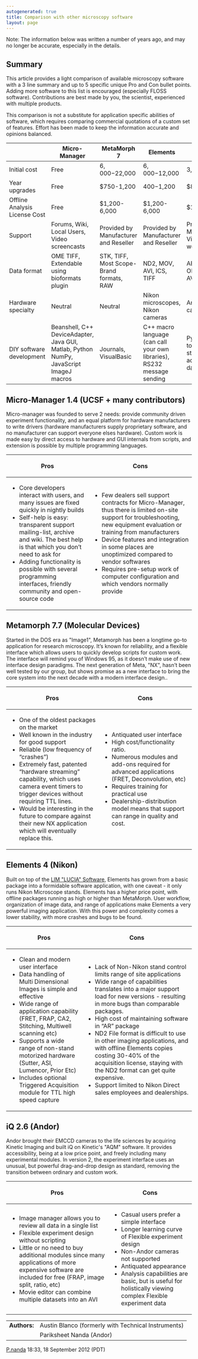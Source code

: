 ```yaml
---
autogenerated: true
title: Comparison with other microscopy software
layout: page
---
```


Note: The information below was written a number of years ago, and may
no longer be accurate, especially in the details.

## Summary

This article provides a light comparison of available microscopy
software with a 3 line summary and up to 5 specific unique Pro and Con
bullet points. Adding more software to this list is encouraged
(especially FLOSS software). Contributions are best made by you, the
scientist, experienced with multiple products.

This comparison is not a substitute for application specific abilities
of software, which requires comparing commercial quotations of a custom
set of features. Effort has been made to keep the information accurate
and opinions balanced.

|                               | Micro-Manager                                                                          | MetaMorph 7                              | Elements                                                                | iQ                                                            |
|-------------------------------|----------------------------------------------------------------------------------------|------------------------------------------|-------------------------------------------------------------------------|---------------------------------------------------------------|
| Initial cost                  | Free                                                                                   | $6,000-$22,000                           | $6,000-$12,000                                                          | $3,500-$6,000                                                 |
| Year upgrades                 | Free                                                                                   | $750-1,200                               | $400-$1,200                                                             | $860                                                          |
| Offline Analysis License Cost | Free                                                                                   | $1,200-6,000                             | $1,200-6,000                                                            | $1,500                                                        |
| Support                       | Forums, Wiki, Local Users, Video screencasts                                           | Provided by Manufacturer and Reseller    | Provided by Manufacturer and Reseller                                   | Provided by Manufacturer, Video webinars                      |
| Data format                   | OME TIFF, Extendable using bioformats plugin                                           | STK, TIFF, Most Scope-Brand formats, RAW | ND2, MOV, AVI, ICS, TIFF                                                | ABD TIFF, OME TIFF, AVI                                       |
| Hardware specialty            | Neutral                                                                                | Neutral                                  | Nikon microscopes, Nikon cameras                                        | Andor cameras                                                 |
| DIY software development      | Beanshell, C++ DeviceAdapter, Java GUI, Matlab, Python NumPy, JavaScript ImageJ macros | Journals, VisualBasic                    | C++ macro language (can call your own libraries), RS232 message sending | Python hooks to acquisition state, NumPy access to data cache |

## Micro-Manager 1.4 (UCSF + many contributors)

Micro-manager was founded to serve 2 needs: provide community driven
experiment functionality, and an equal platform for hardware
manufacturers to write drivers (hardware manufacturers supply
proprietary software, and no manufacturer can support everyone elses
hardware). Custom work is made easy by direct access to hardware and GUI
internals from scripts, and extension is possible by multiple
programming languages.

<table>
<thead>
<tr class="header">
<th><p>Pros</p></th>
<th><p>Cons</p></th>
</tr>
</thead>
<tbody>
<tr class="odd">
<td><ul>
<li>Core developers interact with users, and many issues are fixed quickly in nightly builds</li>
<li>Self-help is easy: transparent support mailing-list, archive and wiki. The best help is that which you don’t need to ask for</li>
<li>Adding functionality is possible with several programming interfaces, friendly community and open-source code</li>
</ul></td>
<td><ul>
<li>Few dealers sell support contracts for Micro-Manager, thus there is limited on-site support for troubleshooting, new equipment evaluation or training from manufacturers</li>
<li>Device features and integration in some places are unoptimized compared to vendor softwares</li>
<li>Requires pre-setup work of computer configuration and which vendors normally provide</li>
</ul></td>
</tr>
</tbody>
</table>

## Metamorph 7.7 (Molecular Devices)

Started in the DOS era as "Image1", Metamorph has been a longtime go-to
application for research microscopy. It’s known for reliability, and a
flexible interface which allows users to quickly develop scripts for
custom work. The interface will remind you of Windows 95, as it doesn’t
make use of new interface design paradigms. The next generation of Meta,
"NX", hasn’t been well tested by our group, but shows promise as a new
interface to bring the core system into the next decade with a modern
interface design..

<table>
<thead>
<tr class="header">
<th><p>Pros</p></th>
<th><p>Cons</p></th>
</tr>
</thead>
<tbody>
<tr class="odd">
<td><ul>
<li>One of the oldest packages on the market</li>
<li>Well known in the industry for good support</li>
<li>Reliable (low frequency of “crashes”)</li>
<li>Extremely fast, patented “hardware streaming” capability, which uses camera event timers to trigger devices without requiring TTL lines.</li>
<li>Would be interesting in the future to compare against their new NX application which will eventually replace this.</li>
</ul></td>
<td><ul>
<li>Antiquated user interface</li>
<li>High cost/functionality ratio.</li>
<li>Numerous modules and add-ons required for advanced applications (FRET, Deconvolution, etc)</li>
<li>Requires training for practical use</li>
<li>Dealership-distribution model means that support can range in quality and cost.</li>
</ul></td>
</tr>
</tbody>
</table>

## Elements 4 (Nikon)

Built on top of the [LIM "LUCIA" Software](http://www.lucia.cz/),
Elements has grown from a basic package into a formidable software
application, with one caveat - it only runs Nikon Microscope stands.
Elements has a higher price point, with offline packages running as high
or higher than MetaMorph. User workflow, organization of image data, and
range of applications make Elements a very powerful imaging application.
With this power and complexity comes a lower stability, with more
crashes and bugs to be found.

<table>
<thead>
<tr class="header">
<th><p>Pros</p></th>
<th><p>Cons</p></th>
</tr>
</thead>
<tbody>
<tr class="odd">
<td><ul>
<li>Clean and modern user interface</li>
<li>Data handling of Multi Dimensional Images is simple and effective</li>
<li>Wide range of application capability (FRET, FRAP, CA2, Stitching, Multiwell scanning etc)</li>
<li>Supports a wide range of non-stand motorized hardware (Sutter, ASI, Lumencor, Prior Etc)</li>
<li>Includes optional Triggered Acquisition module for TTL high speed capture</li>
</ul></td>
<td><ul>
<li>Lack of Non-Nikon stand control limits range of site applications</li>
<li>Wide range of capabilities translates into a major support load for new versions - resulting in more bugs than comparable packages.</li>
<li>High cost of maintaining software in “AR” package</li>
<li>ND2 File format is difficult to use in other imaging applications, and with offline Elements copies costing 30-40% of the acquisition license, staying with the ND2 format can get quite expensive.</li>
<li>Support limited to Nikon Direct sales employees and dealerships.</li>
</ul></td>
</tr>
</tbody>
</table>

## iQ 2.6 (Andor)

Andor brought their EMCCD cameras to the life sciences by acquiring
Kinetic Imaging and built iQ on Kinetic's "AQM" software. It provides
accessibility, being at a low price point, and freely including many
experimental modules. In version 2, the experiment interface uses an
unusual, but powerful drag-and-drop design as standard, removing the
transition between ordinary and custom work.

<table>
<thead>
<tr class="header">
<th><p>Pros</p></th>
<th><p>Cons</p></th>
</tr>
</thead>
<tbody>
<tr class="odd">
<td><ul>
<li>Image manager allows you to review all data in a single list</li>
<li>Flexible experiment design without scripting</li>
<li>Little or no need to buy additional modules since many applications of more expensive software are included for free (FRAP, image split, ratio, etc)</li>
<li>Movie editor can combine multiple datasets into an AVI</li>
</ul></td>
<td><ul>
<li>Casual users prefer a simple interface</li>
<li>Longer learning curve of Flexible experiment design</li>
<li>Non-Andor cameras not supported</li>
<li>Antiquated appearance</li>
<li>Analysis capabilities are basic, but is useful for holistically viewing complex Flexible experiment data</li>
</ul></td>
</tr>
</tbody>
</table>

|              |                                                     |
|--------------|-----------------------------------------------------|
| **Authors:** | Austin Blanco (formerly with Technical Instruments) |
|              | Pariksheet Nanda (Andor)                            |

[P.nanda](User:P.nanda "wikilink") 18:33, 18 September 2012 (PDT)

